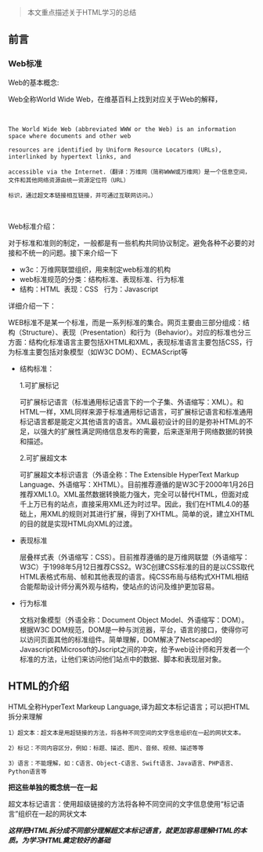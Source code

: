 >本文重点描述关于HTML学习的总结

## 前言

### Web标准

Web的基本概念:

Web全称World Wide Web，在维基百科上找到对应关于Web的解释，  
  
 <br/>

	The World Wide Web (abbreviated WWW or the Web) is an information space where documents and other web 
	
	resources are identified by Uniform Resource Locators (URLs), interlinked by hypertext links, and 
	
	accessible via the Internet.（翻译：万维网（简称WWW或万维网）是一个信息空间，文件和其他网络资源由统一资源定位符（URL）
	
	标识，通过超文本链接相互链接，并可通过互联网访问。）
	
<br>	

Web标准介绍：

对于标准和准则的制定，一般都是有一些机构共同协议制定。避免各种不必要的对接和不统一的问题。接下来介绍一下

- w3c：万维网联盟组织，用来制定web标准的机构
- web标准规范的分类：结构标准、表现标准、行为标准
- 结构：HTML  表现：CSS   行为：Javascript

详细介绍一下：

WEB标准不是某一个标准，而是一系列标准的集合。网页主要由三部分组成：结构（Structure）、表现（Presentation）和行为（Behavior）。对应的标准也分三方面：结构化标准语言主要包括XHTML和XML，表现标准语言主要包括CSS，行为标准主要包括对象模型（如W3C DOM）、ECMAScript等

- 结构标准：

	1.可扩展标记

	可扩展标记语言（标准通用标记语言下的一个子集、外语缩写：XML）。和HTML一样，XML同样来源于标准通用标记语言，可扩展标记语言和标准通用标记语言都是能定义其他语言的语言。XML最初设计的目的是弥补HTML的不足，以强大的扩展性满足网络信息发布的需要，后来逐渐用于网络数据的转换和描述。
	
	2.可扩展超文本

	可扩展超文本标识语言（外语全称：The Extensible HyperText Markup Language、外语缩写：XHTML）。目前推荐遵循的是W3C于2000年1月26日推荐XML1.0。XML虽然数据转换能力强大，完全可以替代HTML，但面对成千上万已有的站点，直接采用XML还为时过早。因此，我们在HTML4.0的基础上，用XML的规则对其进行扩展，得到了XHTML。简单的说，建立XHTML的目的就是实现HTML向XML的过渡。

- 表现标准

	层叠样式表（外语缩写：CSS）。目前推荐遵循的是万维网联盟（外语缩写：W3C）于1998年5月12日推荐CSS2。W3C创建CSS标准的目的是以CSS取代HTML表格式布局、帧和其他表现的语言。纯CSS布局与结构式XHTML相结合能帮助设计师分离外观与结构，使站点的访问及维护更加容易。
	
- 行为标准
	
	文档对象模型（外语全称：Document Object Model、外语缩写：DOM）。根据W3C DOM规范，DOM是一种与浏览器，平台，语言的接口，使得你可以访问页面其他的标准组件。简单理解，DOM解决了Netscaped的Javascript和Microsoft的Jscript之间的冲突，给予web设计师和开发者一个标准的方法，让他们来访问他们站点中的数据、脚本和表现层对象。

## HTML的介绍
 HTML全称HyperText Markeup Language,译为超文本标记语言；可以把HTML拆分来理解
 
 	1）超文本：超文本是用超链接的方法，将各种不同空间的文字信息组织在一起的网状文本。
	
	2）标记：不同内容区分，例如：标题、描述、图片、音频、视频、描述等等
	
	3）语言：不能理解，如：C语言、Object-C语言、Swift语言、Java语言、PHP语言、Python语言等
	
**把这些单独的概念统一在一起**

超文本标记语言：使用超级链接的方法将各种不同空间的文字信息使用“标记语言”组织在一起的网状文本
	
***这样把HTML拆分成不同部分理解超文本标记语言，就更加容易理解HTML的本质。为学习HTML奠定较好的基础***

	














